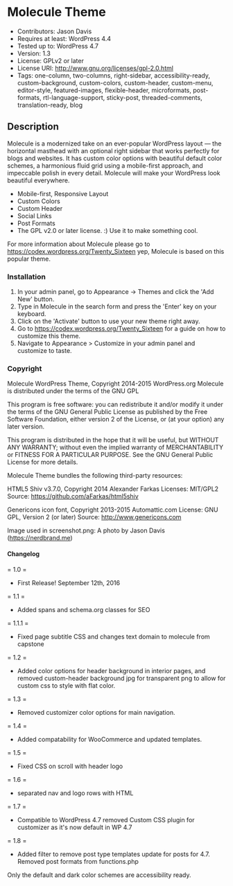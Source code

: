 # Molecule Theme

* Contributors: Jason Davis
* Requires at least: WordPress 4.4
* Tested up to: WordPress 4.7
* Version: 1.3
* License: GPLv2 or later
* License URI: http://www.gnu.org/licenses/gpl-2.0.html
* Tags: one-column, two-columns, right-sidebar, accessibility-ready, custom-background, custom-colors, custom-header, custom-menu, editor-style, featured-images, flexible-header, microformats, post-formats, rtl-language-support, sticky-post, threaded-comments, translation-ready, blog

## Description
Molecule is a modernized take on an ever-popular WordPress layout — the horizontal masthead with an optional right sidebar that works perfectly for blogs and websites. It has custom color options with beautiful default color schemes, a harmonious fluid grid using a mobile-first approach, and impeccable polish in every detail. Molecule will make your WordPress look beautiful everywhere.

* Mobile-first, Responsive Layout
* Custom Colors
* Custom Header
* Social Links
* Post Formats
* The GPL v2.0 or later license. :) Use it to make something cool.

For more information about Molecule please go to <a href="https://codex.wordpress.org/Twenty_Sixteen">https://codex.wordpress.org/Twenty_Sixteen</a> yep, Molecule is based on this popular theme.

### Installation

1. In your admin panel, go to Appearance -> Themes and click the 'Add New' button.
2. Type in Molecule in the search form and press the 'Enter' key on your keyboard.
3. Click on the 'Activate' button to use your new theme right away.
4. Go to <a href="https://codex.wordpress.org/Twenty_Sixteen">https://codex.wordpress.org/Twenty_Sixteen</a> for a guide on how to customize this theme.
5. Navigate to Appearance > Customize in your admin panel and customize to taste.

### Copyright

Molecule WordPress Theme, Copyright 2014-2015 WordPress.org
Molecule is distributed under the terms of the GNU GPL

This program is free software: you can redistribute it and/or modify
it under the terms of the GNU General Public License as published by
the Free Software Foundation, either version 2 of the License, or
(at your option) any later version.

This program is distributed in the hope that it will be useful,
but WITHOUT ANY WARRANTY; without even the implied warranty of
MERCHANTABILITY or FITNESS FOR A PARTICULAR PURPOSE. See the
GNU General Public License for more details.

Molecule Theme bundles the following third-party resources:

HTML5 Shiv v3.7.0, Copyright 2014 Alexander Farkas
Licenses: MIT/GPL2
Source: <a href="https://github.com/aFarkas/html5shiv">https://github.com/aFarkas/html5shiv</a>

Genericons icon font, Copyright 2013-2015 Automattic.com
License: GNU GPL, Version 2 (or later)
Source: <a href="http://www.genericons.com">http://www.genericons.com</a>

Image used in screenshot.png: A photo by Jason Davis (<a href="https://nerdbrand.me">https://nerdbrand.me</a>)


#### Changelog

= 1.0 =
* First Release! September 12th, 2016

= 1.1 =
* Added spans and schema.org classes for SEO

= 1.1.1 =
* Fixed page subtitle CSS and changes text domain to molecule from capstone

= 1.2 =
* Added color options for header background in interior pages, and removed custom-header background jpg for transparent png to allow for custom css to style with flat color.

= 1.3 =
* Removed customizer color options for main navigation.

= 1.4 =
* Added compatability for WooCommerce and updated templates.

= 1.5 =
* Fixed CSS on scroll with header logo

= 1.6 =
* separated nav and logo rows with HTML

= 1.7 =
* Compatible to WordPress 4.7 removed Custom CSS plugin for customizer as it's now default in WP 4.7

= 1.8 =
* Added filter to remove post type templates update for posts for 4.7. Removed post formats from functions.php

Only the default and dark color schemes are accessibility ready.
